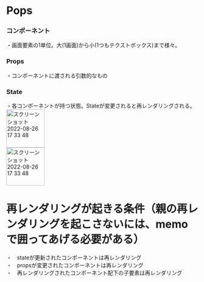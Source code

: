 # Pops
### コンポーネント
・画面要素の1単位。大(1画面)から小(1つもテクストボックス)まで様々。
### Props
・コンポーネントに渡される引数的なもの</br>
### State
・各コンポーネントが持つ状態。Stateが変更されると再レンダリングされる。</br>
<img width="100" alt="スクリーンショット 2022-08-26 17 33 48" src="https://user-images.githubusercontent.com/65487059/226085749-6514db4a-30bb-45b8-bddc-01da309bff26.jpeg"></br>
<img width="100" alt="スクリーンショット 2022-08-26 17 33 48" src="https://user-images.githubusercontent.com/65487059/226090825-fba68743-ac68-49f0-864f-5046c3ee66bc.jpeg">

# 再レンダリングが起きる条件（親の再レンダリングを起こさないには、memoで囲ってあげる必要がある）
・　stateが更新されたコンポーネントは再レンダリング　　<br>
・　propsが変更されたコンポーネントは再レンダリング<br>
・　再レンダリングされたコンポーネント配下の子要素は再レンダリング<br>
